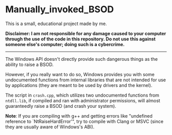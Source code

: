 # Manually_invoked_BSOD

This is a small, educational project made by me.

**Disclaimer: I am not responsible for any damage caused to your computer through the use of the code in this repository. Do not use this against someone else's computer; doing such is a cybercrime.**

----

The Windows API doesn't directly provide such dangerous things as the ability to raise a BSOD.

However, if you really want to do so, Windows provides you with some undocumented functions from internal libraries that are not intended for use by applications (they are meant to be used by drivers and the kernel).

The script in `crash.cpp`, which utilizes two undocumented functions from `ntdll.lib`, if compiled and ran with administrator permissions, will almost guaranteedly raise a BSOD (and crash your system).

**Note**: If you are compiling with g++ and getting errors like "undefined reference to `NtRaiseHardError'", try to compile with Clang or MSVC (since they are usually aware of Windows's ABI).

